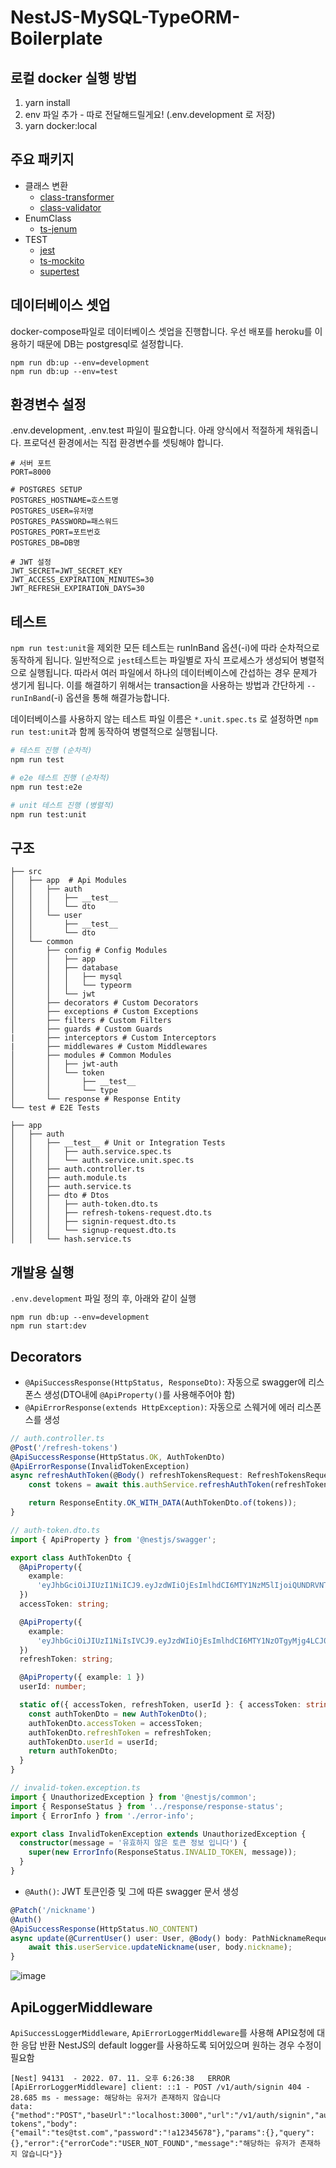 # NestJS-MySQL-TypeORM-Boilerplate

## 로컬 docker 실행 방법

1. yarn install
2. env 파일 추가 - 따로 전달해드릴게요! (.env.development 로 저장)
3. yarn docker:local

## 주요 패키지

- 클래스 변환
  - [class-transformer](https://github.com/typestack/class-transformer)
  - [class-validator](https://github.com/typestack/class-validator)
- EnumClass
  - [ts-jenum](https://github.com/reforms/ts-jenum)
- TEST
  - [jest](https://www.npmjs.com/package/jest)
  - [ts-mockito](https://github.com/NagRock/ts-mockito)
  - [supertest](https://www.npmjs.com/package/supertest)

## 데이터베이스 셋업

docker-compose파일로 데이터베이스 셋업을 진행합니다.
우선 배포를 heroku를 이용하기 때문에 DB는 postgresql로 설정합니다.

```
npm run db:up --env=development
npm run db:up --env=test
```

## 환경변수 설정

.env.development, .env.test 파일이 필요합니다. 아래 양식에서 적절하게 채워줍니다.
프로덕션 환경에서는 직접 환경변수를 셋팅해야 합니다.

```
# 서버 포트
PORT=8000

# POSTGRES SETUP
POSTGRES_HOSTNAME=호스트명
POSTGRES_USER=유저명
POSTGRES_PASSWORD=패스워드
POSTGRES_PORT=포트번호
POSTGRES_DB=DB명

# JWT 설정
JWT_SECRET=JWT_SECRET_KEY
JWT_ACCESS_EXPIRATION_MINUTES=30
JWT_REFRESH_EXPIRATION_DAYS=30
```

## 테스트

`npm run test:unit`을 제외한 모든 테스트는 runInBand 옵션(-i)에 따라 순차적으로 동작하게 됩니다.
일반적으로 `jest`테스트는 파일별로 자식 프로세스가 생성되어 병렬적으로 실행됩니다. 따라서 여러 파일에서 하나의 데이터베이스에 간섭하는 경우 문제가 생기게 됩니다.
이를 해결하기 위해서는 transaction을 사용하는 방법과 간단하게 `--runInBand`(-i) 옵션을 통해 해결가능합니다.

데이터베이스를 사용하지 않는 테스트 파일 이름은 `*.unit.spec.ts` 로 설정하면 `npm run test:unit`과 함께 동작하여 병렬적으로 실행됩니다.

```bash
# 테스트 진행 (순차적)
npm run test

# e2e 테스트 진행 (순차적)
npm run test:e2e

# unit 테스트 진행 (병렬적)
npm run test:unit
```

## 구조

```
├── src
│   ├── app  # Api Modules
│   │   ├── auth
│   │   │   ├── __test__
│   │   │   └── dto
│   │   └── user
│   │       ├── __test__
│   │       └── dto
│   └── common
│       ├── config # Config Modules
│       │   ├── app
│       │   ├── database
│       │   │   ├── mysql
│       │   │   └── typeorm
│       │   └── jwt
│       ├── decorators # Custom Decorators
│       ├── exceptions # Custom Exceptions
│       ├── filters # Custom Filters
│       ├── guards # Custom Guards
|       ├── interceptors # Custom Interceptors
|       ├── middlewares # Custom Middlewares
│       ├── modules # Common Modules
│       │   ├── jwt-auth
│       │   └── token
│       │       ├── __test__
│       │       └── type
│       └── response # Response Entity
└── test # E2E Tests
```

```
├── app
│   ├── auth
│   │   ├── __test__ # Unit or Integration Tests
│   │   │   ├── auth.service.spec.ts
│   │   │   └── auth.service.unit.spec.ts
│   │   ├── auth.controller.ts
│   │   ├── auth.module.ts
│   │   ├── auth.service.ts
│   │   ├── dto # Dtos
│   │   │   ├── auth-token.dto.ts
│   │   │   ├── refresh-tokens-request.dto.ts
│   │   │   ├── signin-request.dto.ts
│   │   │   └── signup-request.dto.ts
│   │   └── hash.service.ts
```

## 개발용 실행

`.env.development` 파일 정의 후, 아래와 같이 실행

```
npm run db:up --env=development
npm run start:dev
```

## Decorators

- `@ApiSuccessResponse(HttpStatus, ResponseDto)`: 자동으로 swagger에 리스폰스 생성(DTO내에 `@ApiProperty()`를 사용해주어야 함)
- `@ApiErrorResponse(extends HttpException)`: 자동으로 스웨거에 에러 리스폰스를 생성

```typescript
// auth.controller.ts
@Post('/refresh-tokens')
@ApiSuccessResponse(HttpStatus.OK, AuthTokenDto)
@ApiErrorResponse(InvalidTokenException)
async refreshAuthToken(@Body() refreshTokensRequest: RefreshTokensRequestDto) {
    const tokens = await this.authService.refreshAuthToken(refreshTokensRequest.refreshToken);

    return ResponseEntity.OK_WITH_DATA(AuthTokenDto.of(tokens));
}

// auth-token.dto.ts
import { ApiProperty } from '@nestjs/swagger';

export class AuthTokenDto {
  @ApiProperty({
    example:
      'eyJhbGciOiJIUzI1NiICJ9.eyJzdWIiOjEsImlhdCI6MTY1NzM5lIjoiQUNDRVNTIn0.3LaWE-f8vy7DX8eDMspnSmN3Wk',
  })
  accessToken: string;

  @ApiProperty({
    example:
      'eyJhbGciOiJIUzI1NiIsIVCJ9.eyJzdWIiOjEsImlhdCI6MTY1NzOTgyMjg4LCJ0eXBlIjoiUkVGUkVTSCJ9.NoVdIAjgHh9S6bsjFaakxc0PD4',
  })
  refreshToken: string;

  @ApiProperty({ example: 1 })
  userId: number;

  static of({ accessToken, refreshToken, userId }: { accessToken: string; refreshToken: string; userId: number }) {
    const authTokenDto = new AuthTokenDto();
    authTokenDto.accessToken = accessToken;
    authTokenDto.refreshToken = refreshToken;
    authTokenDto.userId = userId;
    return authTokenDto;
  }
}

// invalid-token.exception.ts
import { UnauthorizedException } from '@nestjs/common';
import { ResponseStatus } from '../response/response-status';
import { ErrorInfo } from './error-info';

export class InvalidTokenException extends UnauthorizedException {
  constructor(message = '유효하지 않은 토큰 정보 입니다') {
    super(new ErrorInfo(ResponseStatus.INVALID_TOKEN, message));
  }
}

```

- `@Auth()`: JWT 토큰인증 및 그에 따른 swagger 문서 생성

```typescript
@Patch('/nickname')
@Auth()
@ApiSuccessResponse(HttpStatus.NO_CONTENT)
async update(@CurrentUser() user: User, @Body() body: PathNicknameRequestDto) {
    await this.userService.updateNickname(user, body.nickname);
}
```

![image](https://user-images.githubusercontent.com/67570061/178225466-3efdaac4-11de-4b99-80db-1266896fc120.png)

## ApiLoggerMiddleware

`ApiSuccessLoggerMiddleware`, `ApiErrorLoggerMiddleware`를 사용해 API요청에 대한 응답 반환
NestJS의 default logger를 사용하도록 되어있으며 원하는 경우 수정이 필요함

```
[Nest] 94131  - 2022. 07. 11. 오후 6:26:38   ERROR [ApiErrorLoggerMiddleware] client: ::1 - POST /v1/auth/signin 404 - 28.685 ms - message: 해당하는 유저가 존재하지 않습니다
data: {"method":"POST","baseUrl":"localhost:3000","url":"/v1/auth/signin","auth":"No tokens","body":{"email":"tes@tst.com","password":"!a12345678"},"params":{},"query":{},"error":{"errorCode":"USER_NOT_FOUND","message":"해당하는 유저가 존재하지 않습니다"}}
```
